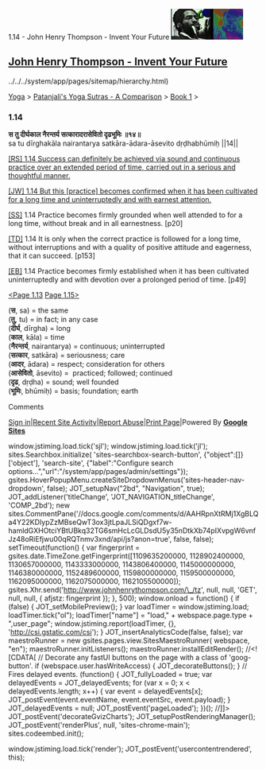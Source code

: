1.14 - John Henry Thompson - Invent Your Future [![John Henry Thompson - Invent Your Future](../../../_/rsrc/1329567069254/config/customLogo.gif-revision=6.png)](../../../index.html)

[John Henry Thompson - Invent Your Future](../../../index.html)
---------------------------------------------------------------

../../../system/app/pages/sitemap/hierarchy.html)
    

[Yoga](../../../yoga.html)‎ > ‎[Patanjali's Yoga Sutras - A Comparison](../../patanjani.html)‎ > ‎[Book 1](../book-1.html)‎ > ‎

### 1.14

**स तु दीर्घकाल नैरन्तर्य सत्कारादरासेवितो दृढभूमिः ॥१४॥**  
sa tu dīrghakāla nairantarya satkāra-ādara-āsevito dṛḍhabhūmiḥ ||14||  
  
  
[\[RS\] 1.14 Success can definitely be achieved via sound and continuous practice over an extended period of time, carried out in a serious and thoughtful manner.](http://www.ashtangayoga.info/philosophy/yoga-sutra-patanjali/chapter-1/item/dirghakala-nairantarya-satkara-adara-asevito/)  
  
[\[JW\] 1.14 But this \[practice\] becomes confirmed when it has been cultivated for a long time and uninterruptedly and with earnest attention.](http://books.google.com/books?id=YzFImjtOxUwC&pg=PA35&ci=88%2C721%2C718%2C80&source=bookclip)  
  
[\[SS\]](http://www.amazon.com/Yoga-Sutras-Patanjali-Commentary-Satchidananda/dp/0932040381) 1.14 Practice becomes firmly grounded when well attended to for a long time, without break and in all earnestness. \[p20\]  
  
[\[TD\]](http://www.amazon.com/Heart-Yoga-Developing-Personal-Practice/dp/089281764X/ref=sr_1_5?ie=UTF8&qid=1326228195&sr=8-5) 1.14 It is only when the correct practice is followed for a long time, without interruptions and with a quality of positive attitude and eagerness, that it can succeed. \[p153\]  
  
[\[EB\]](http://www.amazon.com/Yoga-Sutras-Patanjali-Translation-Commentary/dp/0865477361/ref=sr_1_1?ie=UTF8&s=books&qid=1250508322&sr=1-1) 1.14 Practice becomes firmly established when it has been cultivated uninterruptedly and with devotion over a prolonged period of time. \[p49\]  
  
  
[<Page 1.13](113.html) [Page 1.15>](115.html)  
  

(**स**, sa) = the same  
(**तु,** tu) = in fact; in any case  
(**दीर्घ**, dīrgha) = long  
(**काल**, kāla) = time  
(**नैरन्तर्य**, nairantarya) = continuous; uninterrupted  
(**सत्कार**, satkāra) = seriousness; care  
(**आदर**, ādara) = respect; consideration for others  
(**आसेवितो**, āsevito) =  practiced; followed; continued  
(**दृढ**, dṛḍha) = sound; well founded  
(**भूमिः**, bhūmiḥ) = basis; foundation; earth  

Comments

[Sign in](https://accounts.google.com/ServiceLogin?continue=http://sites.google.com/a/johnhenrythompson.com/jht/yoga/patanjani/book-1/114&service=jotspot)|[Recent Site Activity](../../../system/app/pages/recentChanges.html)|[Report Abuse](http://sites.google.com/a/johnhenrythompson.com/jht/system/app/pages/reportAbuse)|[Print Page](javascript:;)|Powered By **[Google Sites](http://sites.google.com/site)**

window.jstiming.load.tick('sjl'); window.jstiming.load.tick('jl'); sites.Searchbox.initialize( 'sites-searchbox-search-button', {"object":\[\]}\['object'\], 'search-site', {"label":"Configure search options...","url":"/system/app/pages/admin/settings"}); gsites.HoverPopupMenu.createSiteDropdownMenus('sites-header-nav-dropdown', false); JOT\_setupNav("2bd", "Navigation", true); JOT\_addListener('titleChange', 'JOT\_NAVIGATION\_titleChange', 'COMP\_2bd'); new sites.CommentPane('//docs.google.com/comments/d/AAHRpnXtRMj1XgBLQa4Y22KDIypZzMBseQwT3ox3jtLpaJLSiQDgxf7w-hamldGXHOtciYBtUBkq32TG6smHcLcGLDsdU5y35nDtkXb74pIXvpgW6vnfJz48oRiEfjwu00qRQTnmv3xnd/api/js?anon=true', false, false); setTimeout(function() { var fingerprint = gsites.date.TimeZone.getFingerprint(\[1109635200000, 1128902400000, 1130657000000, 1143333000000, 1143806400000, 1145000000000, 1146380000000, 1152489600000, 1159800000000, 1159500000000, 1162095000000, 1162075000000, 1162105500000\]); gsites.Xhr.send('http://www.johnhenrythompson.com/\_/tz', null, null, 'GET', null, null, { afjstz: fingerprint }); }, 500); window.onload = function() { if (false) { JOT\_setMobilePreview(); } var loadTimer = window.jstiming.load; loadTimer.tick("ol"); loadTimer\["name"\] = "load," + webspace.page.type + ",user\_page"; window.jstiming.report(loadTimer, {}, 'http://csi.gstatic.com/csi'); } JOT\_insertAnalyticsCode(false, false); var maestroRunner = new gsites.pages.view.SitesMaestroRunner( webspace, "en"); maestroRunner.initListeners(); maestroRunner.installEditRender(); //<!\[CDATA\[ // Decorate any fastUI buttons on the page with a class of 'goog-button'. if (webspace.user.hasWriteAccess) { JOT\_decorateButtons(); } // Fires delayed events. (function() { JOT\_fullyLoaded = true; var delayedEvents = JOT\_delayedEvents; for (var x = 0; x < delayedEvents.length; x++) { var event = delayedEvents\[x\]; JOT\_postEvent(event.eventName, event.eventSrc, event.payload); } JOT\_delayedEvents = null; JOT\_postEvent('pageLoaded'); })(); //\]\]> JOT\_postEvent('decorateGvizCharts'); JOT\_setupPostRenderingManager(); JOT\_postEvent('renderPlus', null, 'sites-chrome-main'); sites.codeembed.init();

window.jstiming.load.tick('render'); JOT\_postEvent('usercontentrendered', this);